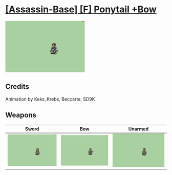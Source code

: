 # [\[Assassin-Base\] \[F\] Ponytail +Bow](./%5BAssassin-Base%5D%20%5BF%5D%20Ponytail%20+Bow)

<img src="./1.%20Sword/Sword_000.png" alt="[Assassin-Base] [F] Ponytail +Bow standing" />

## Credits

Animation by Keks_Krebs, Beccarte, SD9K

## Weapons


|Sword |Bow |Unarmed |
|  :---: | :---: | :---: |
| <img alt="Sword animation" src="./1.%20Sword/Sword.gif" /> | <img alt="Bow animation" src="./5.%20Bow/Bow.gif" /> | <img alt="Unarmed animation" src="./8.%20Unarmed/Unarmed.gif" /> |

